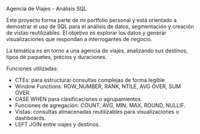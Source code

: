 Agencia de Viajes - Análisis SQL

Este proyecto forma parte de mi portfolio personal y está orientado a demostrar el uso de SQL para el análisis de datos, segmentación y creación de vistas reutilizables.
El objetivo es explorar los datos y generar visualizaciones que respondan a interrogantes de negocio.

La temática es en torno a una agencia de viajes, analizando sus destinos, tipos de paquetes, precios y duraciones.

Funciones utilizadas:
- CTEs: para estructurar consultas complejas de forma legible.
- Window Functions: ROW_NUMBER, RANK,  NTILE, AVG OVER, SUM OVER.
- CASE WHEN para clasificaciones o agrupamientos.
- Funciones de agregación: COUNT, AVG, MIN, MAX, ROUND, NULLIF.
- Vistas: consultas almacenadas reutilizables para visualizaciones o dashboards.
- LEFT JOIN entre viajes y destinos.
